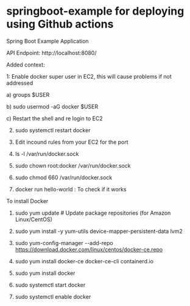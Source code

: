 # springboot-example for deploying using Github actions
Spring Boot Example Application


API Endpoint: http://localhost:8080/

Added context: 

1: Enable docker super user in EC2, this will cause problems if not addressed 

a) groups $USER 

b) sudo usermod -aG docker $USER 

c) Restart the shell and re login to EC2 


2) sudo systemctl restart docker


3) Edit incound rules from your EC2 for the port

4) ls -l /var/run/docker.sock

5) sudo chown root:docker /var/run/docker.sock

6) sudo chmod 660 /var/run/docker.sock

7) docker run hello-world : To check if it works


To install Docker 
 1) sudo yum update  # Update package repositories (for Amazon Linux/CentOS)

 2) sudo yum install -y yum-utils device-mapper-persistent-data lvm2

 3) sudo yum-config-manager --add-repo https://download.docker.com/linux/centos/docker-ce.repo

 4) sudo yum install docker-ce docker-ce-cli containerd.io

 5) sudo yum install docker

 6) sudo systemctl start docker

 7) sudo systemctl enable docker

 
